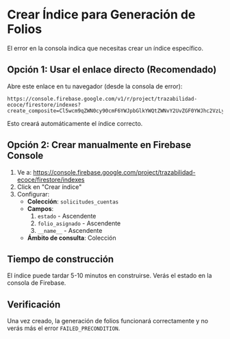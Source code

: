 # Crear Índice para Generación de Folios

El error en la consola indica que necesitas crear un índice específico. 

## Opción 1: Usar el enlace directo (Recomendado)

Abre este enlace en tu navegador (desde la consola de error):
```
https://console.firebase.google.com/v1/r/project/trazabilidad-ecoce/firestore/indexes?create_composite=Cl5wcm9qZWN0cy90cmF6YWJpbGlkYWQtZWNvY2UvZGF0YWJhc2VzLyhkZWZhdWx0KS9jb2xsZWN0aW9uR3JvdXBzL3NvbGljaXR1ZGVzX2N1ZW50YXMvaW5kZXhlcy9fEAEaCgoGZXN0YWRvEAEaEgoOZm9saW9fYXNpZ25hZG8QAhoMCghfX25hbWVfXxAC
```

Esto creará automáticamente el índice correcto.

## Opción 2: Crear manualmente en Firebase Console

1. Ve a: https://console.firebase.google.com/project/trazabilidad-ecoce/firestore/indexes
2. Click en "Crear índice"
3. Configurar:
   - **Colección**: `solicitudes_cuentas`
   - **Campos**:
     1. `estado` - Ascendente
     2. `folio_asignado` - Ascendente
     3. `__name__` - Ascendente
   - **Ámbito de consulta**: Colección

## Tiempo de construcción

El índice puede tardar 5-10 minutos en construirse. Verás el estado en la consola de Firebase.

## Verificación

Una vez creado, la generación de folios funcionará correctamente y no verás más el error `FAILED_PRECONDITION`.